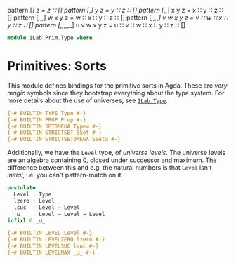 pattern [_] z = z ∷ []
pattern [_,_] y z = y ∷ z ∷ []
pattern [_,_,_] x y z = x ∷ y ∷ z ∷ []
pattern [_,_,_,_] w x y z = w ∷ x ∷ y ∷ z ∷ []
pattern [_,_,_,_,_] v w x y z = v ∷ w ∷ x ∷ y ∷ z ∷ []
pattern [_,_,_,_,_,_] u v w x y z = u ∷ v ∷ w ∷ x ∷ y ∷ z ∷ []
```agda
module 1Lab.Prim.Type where
```

# Primitives: Sorts

This module defines bindings for the primitive sorts in Agda. These are
_very magic_ symbols since they bootstrap everything about the type
system. For more details about the use of universes, see
[`1Lab.Type`](1Lab.Type.html).

```agda
{-# BUILTIN TYPE Type #-}
{-# BUILTIN PROP Prop #-}
{-# BUILTIN SETOMEGA Typeω #-}
{-# BUILTIN STRICTSET SSet #-}
{-# BUILTIN STRICTSETOMEGA SSetω #-}
```

Additionally, we have the `Level` type, of _universe levels_. The
universe levels are an algebra containing 0, closed under successor and
maximum. The difference between this and e.g. the natural numbers is
that `Level` isn't _initial_, i.e. you can't pattern-match on it.

```agda
postulate
  Level : Type
  lzero : Level
  lsuc  : Level → Level
  _⊔_   : Level → Level → Level
infixl 6 _⊔_

{-# BUILTIN LEVEL Level #-}
{-# BUILTIN LEVELZERO lzero #-}
{-# BUILTIN LEVELSUC lsuc #-}
{-# BUILTIN LEVELMAX _⊔_ #-}
```
